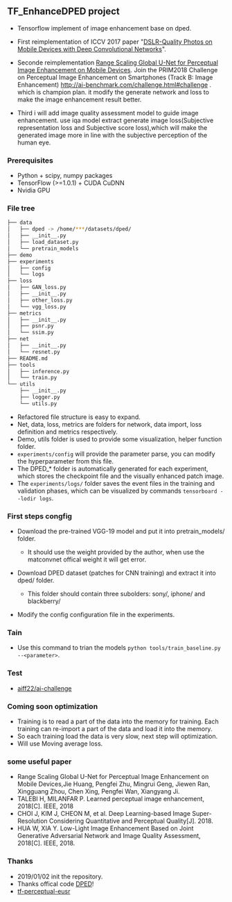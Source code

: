 ## TF_EnhanceDPED project

- Tensorflow implement of image enhancement base on dped.
- First reimplementation of ICCV 2017 paper "[DSLR-Quality Photos on Mobile Devices with Deep Convolutional Networks](https://arxiv.org/pdf/1704.02470.pdf)".

- Seconde reimplementation [Range Scaling Global U-Net for Perceptual Image Enhancement on Mobile Devices](http://openaccess.thecvf.com/content_ECCVW_2018/papers/11133/Huang_Range_Scaling_Global_U-Net_for_Perceptual_Image_Enhancement_on_Mobile_ECCVW_2018_paper.pdf). Join the PRIM2018 Challenge on Perceptual Image Enhancement on Smartphones (Track B: Image Enhancement) http://ai-benchmark.com/challenge.html#challenge . which is champion plan. it modify the generate network and loss to make the image enhancement result better. 

- Third i will add image quality assessment model to guide image enhancement. use iqa model extract generate image loss(Subjective representation loss and Subjective score loss),which will make the generated image more in line with the subjective perception of the human eye.

### Prerequisites

- Python + scipy, numpy packages
- TensorFlow (>=1.0.1) + CUDA CuDNN
- Nvidia GPU

### File tree

```bash
├── data
│   ├── dped -> /home/***/datasets/dped/
│   ├── __init__.py
│   ├── load_dataset.py
│   └── pretrain_models
├── demo
├── experiments
│   ├── config
│   └── logs
├── loss
│   ├── GAN_loss.py
│   ├── __init__.py
│   ├── other_loss.py
│   └── vgg_loss.py
├── metrics
│   ├── __init__.py
│   ├── psnr.py
│   └── ssim.py
├── net
│   ├── __init__.py
│   └── resnet.py
├── README.md
├── tools
│   ├── inference.py
│   └── train.py
└── utils
    ├── __init__.py
    ├── logger.py
    └── utils.py

```

- Refactored file structure is easy to expand.
- Net, data, loss, metrics are folders for network, data import, loss definition and metrics respectively.
- Demo, utils folder is used to provide some visualization, helper function folder.
- `experiments/config` will provide the parameter parse, you can modify the hyperparameter from this file.
- The DPED_* folder is automatically generated for each experiment, which stores the checkpoint file and the visually enhanced patch image.
- The `experiments/logs/` folder saves the event files in the training and validation phases, which can be visualized by commands `tensorboard --lodir logs`.


### First steps congfig

- Download the pre-trained VGG-19 model and put it into pretrain_models/ folder.
    - It should use the weight provided by the author, when use the matconvnet offical weight it will get error.
- Download DPED dataset (patches for CNN training) and extract it into dped/ folder.
    - This folder should contain three subolders: sony/, iphone/ and blackberry/

- Modify the config configuration file in the experiments.

### Tain

- Use this command to trian the models `python tools/train_baseline.py --<parameter>`.

### Test

- [aiff22/ai-challenge](https://github.com/aiff22/ai-challenge)

### Coming soon optimization

- Training is to read a part of the data into the memory for training. Each training can re-import a part of the data and load it into the memory.
- So each training load the data is very slow, next step will optimization. 
- Will use Moving average loss.

### some useful paper
- Range Scaling Global U-Net for Perceptual Image Enhancement on Mobile Devices,Jie Huang, Pengfei Zhu, Mingrui Geng, Jiewen Ran, Xingguang Zhou, Chen Xing, Pengfei Wan, Xiangyang Ji.
- TALEBI H, MILANFAR P. Learned perceptual image enhancement, 2018[C]. IEEE, 2018
- CHOI J, KIM J, CHEON M, et al. Deep Learning-based Image Super-Resolution Considering Quantitative and Perceptual Quality[J]. 2018.
- HUA W, XIA Y. Low-Light Image Enhancement Based on Joint Generative Adversarial Network and Image Quality Assessment, 2018[C]. IEEE, 2018.

### Thanks

- 2019/01/02 init the repository.
- Thanks offical code [DPED](https://github.com/aiff22/DPED)!
- [tf-perceptual-eusr](https://github.com/idearibosome/tf-perceptual-eusr)
